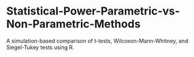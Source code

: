 # Statistical-Power-Parametric-vs-Non-Parametric-Methods
 A simulation-based comparison of t-tests, Wilcoxon-Mann-Whitney, and Siegel-Tukey tests using R.

